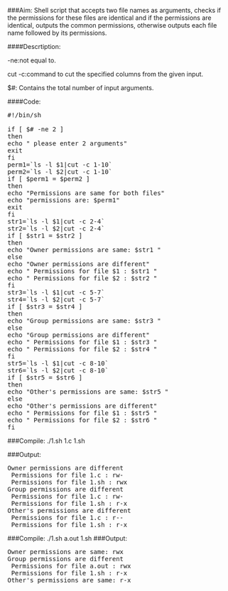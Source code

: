 ###Aim:
Shell script that accepts two file names as arguments, checks if the permissions for these files are identical and if the permissions are identical, outputs the common permissions, otherwise outputs each file name followed by its permissions.

####Descrtiption:
<p>-ne:not equal to.</p>
<p>cut -c:command to cut the specified columns from the given input.</p>
<p> $#: Contains the total number of input arguments.</p>

####Code:
<pre>#!/bin/sh

if [ $# -ne 2 ]
then
echo " please enter 2 arguments"
exit
fi
perm1=`ls -l $1|cut -c 1-10`
perm2=`ls -l $2|cut -c 1-10`
if [ $perm1 = $perm2 ]
then
echo "Permissions are same for both files"
echo "permissions are: $perm1"
exit
fi
str1=`ls -l $1|cut -c 2-4`
str2=`ls -l $2|cut -c 2-4`
if [ $str1 = $str2 ]
then
echo "Owner permissions are same: $str1 "
else
echo "Owner permissions are different"
echo " Permissions for file $1 : $str1 "
echo " Permissions for file $2 : $str2 "
fi 
str3=`ls -l $1|cut -c 5-7`
str4=`ls -l $2|cut -c 5-7`
if [ $str3 = $str4 ]
then
echo "Group permissions are same: $str3 "
else
echo "Group permissions are different"
echo " Permissions for file $1 : $str3 "
echo " Permissions for file $2 : $str4 "
fi 
str5=`ls -l $1|cut -c 8-10`
str6=`ls -l $2|cut -c 8-10`
if [ $str5 = $str6 ]
then
echo "Other's permissions are same: $str5 "
else
echo "Other's permissions are different"
echo " Permissions for file $1 : $str5 "
echo " Permissions for file $2 : $str6 "
fi 
</pre> 
###Compile: ./1.sh 1.c 1.sh


###Output:
<pre>Owner permissions are different
 Permissions for file 1.c : rw- 
 Permissions for file 1.sh : rwx 
Group permissions are different
 Permissions for file 1.c : rw- 
 Permissions for file 1.sh : r-x 
Other's permissions are different
 Permissions for file 1.c : r-- 
 Permissions for file 1.sh : r-x
</pre>

###Compile: ./1.sh a.out 1.sh
###Output:
<pre>Owner permissions are same: rwx 
Group permissions are different
 Permissions for file a.out : rwx 
 Permissions for file 1.sh : r-x 
Other's permissions are same: r-x</pre>  